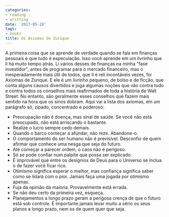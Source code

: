 ```yaml
---
categories:
- reading
- writting
date: '2017-05-28'
tags:
- books
title: Os Axiomas de Zurique
---
```


A primeira coisa que se aprende de verdade quando se fala em finanças pessoais é que tudo é especulação. Isso você aprende em um livrinho que li há muito tempo atrás. Li vários desses de finanças na minha "fase investidor", antes de programar para o mercado financeiro, mas o inesperadamente mais útil de todos, que li e reli incontáveis vezes, foi Axiomas de Zurique. E ele é um livrinho pequeno, de bolso e de ficção, que conta alguns causos divertidos e joga algumas noções que vão contra tudo e contra todos os conselhos mais reafirmados de toda a história de Wall Street. No entanto, são geralmente esses conselhos que fazem mais sentido na hora que os sinos dobram. Aqui vai a lista dos axiomas, em um parágrafo só, zipado, concentrado e poderoso:

 - Preocupação não é doença, mas sinal de saúde. Se você não está preocupado, não está arriscando o bastante. 
 - Realize o lucro sempre cedo demais. 
 - Quando o barco começar a afundar, não reze. Abandone-o. 
 - O comportamento do ser humano não é previsível. Desconfio de quem afirmar que conhece uma nesga que seja do futuro. 
 - Até começar a parecer ordem, o caos não é perigoso. 
 - Só se pode confiar num palpite que possa ser explicado. 
 - É improvável que entre os desígnios de Deus para o Universo se inclua o de fazer você ficar rico. 
 - Otimismo significa esperar o melhor, mas confiança significa saber como se lidará com o pior. Jamais faça uma jogada por otimismo apenas. 
 - Fuja da opinião da maioria. Provavelmente está errada. 
 - Se não deu certo da primeira vez, esqueça. 
 - Planejamentos a longo prazo geram a perigosa crença de que o futuro está sob controle. É importante jamais levar muito a sério os seus planos a longo prazo, nem os de quem quer que seja.